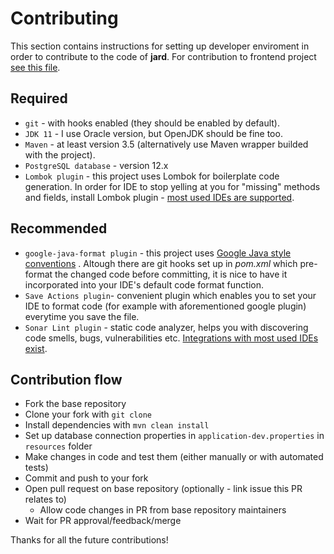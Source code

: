# Contributing

This section contains instructions for setting up developer enviroment in order to contribute to the code of **jard**.
For contribution to frontend project [see this file](https://github.com/njuro/jard-client/blob/master/CONTRIBUTING.md).

## Required
- `git` - with hooks enabled (they should be enabled by default).
- `JDK 11` - I use Oracle version, but OpenJDK should be fine too.
- `Maven` - at least version 3.5 (alternatively use Maven wrapper builded with the project).
- `PostgreSQL database` - version 12.x
- `Lombok plugin` - this project uses Lombok for boilerplate code generation. In order for IDE to stop yelling at you for "missing" methods and fields, install Lombok plugin - [most used IDEs are supported](https://projectlombok.org/setup/overview).

## Recommended
- `google-java-format plugin` - this project uses [Google Java style conventions](https://github.com/google/google-java-format) . Altough there are git hooks set up in *pom.xml* which pre-format the changed code before committing, it is nice to have it incorporated into your IDE's default code format function.
- `Save Actions plugin`- convenient plugin which enables you to set your IDE to format code (for example with aforementioned google plugin) everytime you save the file.
-  `Sonar Lint plugin` - static code analyzer, helps you with discovering code smells, bugs, vulnerabilities etc. [Integrations with most used IDEs exist](https://www.sonarlint.org).

## Contribution flow 
- Fork the base repository
- Clone your fork with `git clone` 
- Install dependencies with `mvn clean install`
- Set up database connection properties in `application-dev.properties` in `resources` folder
- Make changes in code and test them (either manually or with automated tests)
- Commit and push to your fork
- Open pull request on base repository (optionally - link issue this PR relates to)
	- Allow code changes in PR from base repository maintainers
- Wait for PR approval/feedback/merge

Thanks for all the future contributions!
